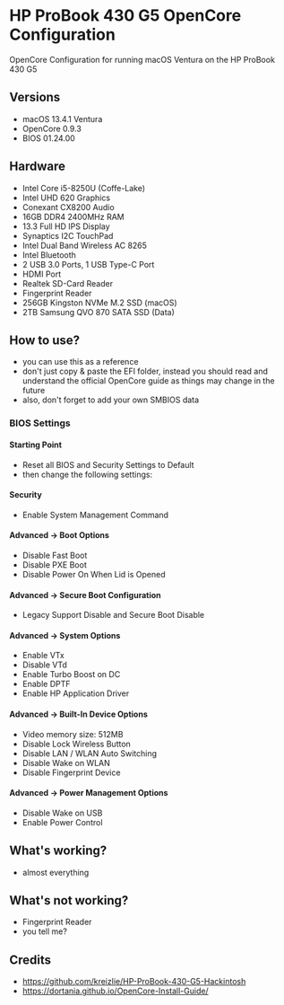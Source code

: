 # HP ProBook 430 G5 OpenCore Configuration
OpenCore Configuration for running macOS Ventura on the HP ProBook 430 G5

## Versions
- macOS 13.4.1 Ventura
- OpenCore 0.9.3
- BIOS 01.24.00

## Hardware
- Intel Core i5-8250U (Coffe-Lake)
- Intel UHD 620 Graphics
- Conexant CX8200 Audio
- 16GB DDR4 2400MHz RAM
- 13.3 Full HD IPS Display
- Synaptics I2C TouchPad
- Intel Dual Band Wireless AC 8265
- Intel Bluetooth
- 2 USB 3.0 Ports, 1 USB Type-C Port
- HDMI Port
- Realtek SD-Card Reader
- Fingerprint Reader
- 256GB Kingston NVMe M.2 SSD (macOS)
- 2TB Samsung QVO 870 SATA SSD (Data)

## How to use?
- you can use this as a reference
- don't just copy & paste the EFI folder, instead you should read and understand the official OpenCore guide as things may change in the future
- also, don't forget to add your own SMBIOS data

### BIOS Settings
#### Starting Point
- Reset all BIOS and Security Settings to Default
- then change the following settings: 
#### Security
- Enable System Management Command
#### Advanced -> Boot Options
- Disable Fast Boot
- Disable PXE Boot
- Disable Power On When Lid is Opened
#### Advanced -> Secure Boot Configuration
- Legacy Support Disable and Secure Boot Disable
#### Advanced -> System Options
- Enable VTx
- Disable VTd
- Enable Turbo Boost on DC
- Enable DPTF
- Enable HP Application Driver
#### Advanced -> Built-In Device Options
- Video memory size: 512MB
- Disable Lock Wireless Button
- Disable LAN / WLAN Auto Switching
- Disable Wake on WLAN
- Disable Fingerprint Device
#### Advanced -> Power Management Options
- Disable Wake on USB
- Enable Power Control

## What's working?
- almost everything

## What's not working?
- Fingerprint Reader
- you tell me?

## Credits
- https://github.com/kreizlie/HP-ProBook-430-G5-Hackintosh
- https://dortania.github.io/OpenCore-Install-Guide/
